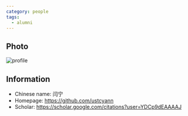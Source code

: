 ```yaml
---
category: people
tags:
  - alumni
---
```


## Photo

![profile](https://scholar.googleusercontent.com/citations?view_op=view_photo&user=YDCp9dEAAAAJ)

## Information

- Chinese name: 闫宁
- Homepage: <https://github.com/ustcyann>
- Scholar: <https://scholar.google.com/citations?user=YDCp9dEAAAAJ>
